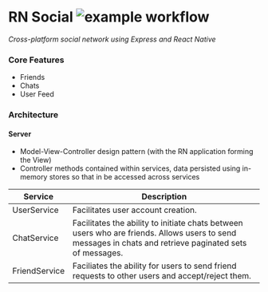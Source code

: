 # RN Social ![example workflow](https://github.com/danielfamiyeh/rn-social/actions/workflows/node.js.yml/badge.svg)

<i>Cross-platform social network using Express and React Native</i>

### Core Features

- Friends
- Chats
- User Feed

### Architecture

<!-- #### Client -->

#### Server

- Model-View-Controller design pattern (with the RN application forming the View)
- Controller methods contained within services, data persisted using in-memory stores so that in be accessed across services

| Service       | Description                                                                                                                                              |
| ------------- | -------------------------------------------------------------------------------------------------------------------------------------------------------- |
| UserService   | Facilitates user account creation.                                                                                                                       |
| ChatService   | Facilitates the ability to initiate chats between users who are friends. Allows users to send messages in chats and retrieve paginated sets of messages. |
| FriendService | Faciliates the ability for users to send friend requests to other users and accept/reject them.                                                          |

<!-- ##### Models

##### Controllers

##### Routes -->
